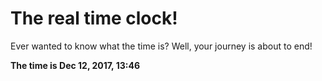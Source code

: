 # The real time clock!

Ever wanted to know what the time is? Well, your journey is about to end!

**The time is Dec 12, 2017, 13:46**